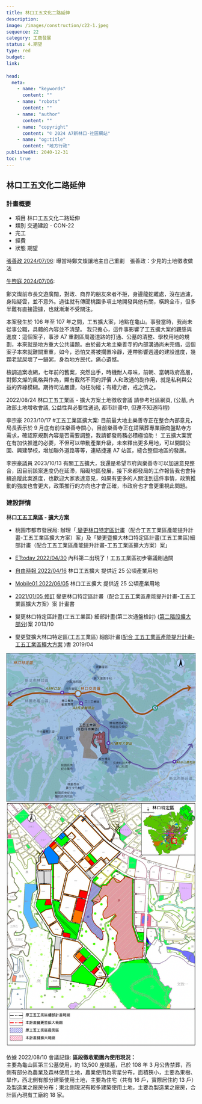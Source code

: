 ```yaml
---
title: 林口工五文化二路延伸
description:
image: /images/construction/c22-1.jpeg
sequence: 22
category: 工商發展
status: 4.期望
type: red
budget:
link:

head:
  meta:
    - name: "keywords"
      content: ""
    - name: "robots"
      content: ""
    - name: "author"
      content: ""
    - name: "copyright"
      content: "© 2024 A7新林口-社區網站"
    - name: "og:title"
      content: "地方行政"
publishedAt: 2040-12-31
toc: true
---
```


## 林口工五文化二路延伸

### 計畫概要

- 項目 林口工五文化二路延伸
- 類別 交通建設 - CON-22
- 完工
- 經費
- 狀態 期望

<a href="https://www.youtube.com/watch?v=vo0xWx8q0Cc">張善政 2024/07/06</a>: 曝當時鄭文燦讓地主自己重劃　張善政：少見的土地徵收做法

<a href="https://www.facebook.com/share/p/68fdwgDiydKb2sPx/">牛煦庭 2024/07/06</a>:

鄭文燦前市長交遊廣闊，對政、商界的朋友來者不拒，身邊龍蛇雜處，沒在過濾，身陷疑雲，並不意外。過往就有傳聞桃園多項土地開發與他有關，橫跨全市，但多半難有直接證據，也就漸漸不受關注。

本案發生於 106 年至 107 年之間，工五擴大案，地點在龜山。事發當時，我尚未從事公職，具體的內容並不清楚。
我只擔心，這件事影響了工五擴大案的觀感與進度：這個案子，事涉 A7 重劃區周邊道路的打通、公墓的清整、學校用地的規劃，本來就是地方重大公共議題。由於最大地主樂善寺的內部溝通尚未完備，這個案子本來就難關重重，如今，恐怕又將被擱置冷靜，連帶影響週邊的建設進度，幾顆老鼠屎壞了一鍋粥，身為地方民代，痛心遺憾。

檢調追案收網，七年前的舊案，突然出手，時機耐人尋味，前朝、當朝政府高層，對鄭文燦的風格與作為，顯有截然不同的評價
人和政通的副作用，就是私利與公益的界線模糊。期待司法嚴謹，勿枉勿縱；有權力者，戒之慎之。

2022/08/24 林口工五工業區 - 擴大方案土地徵收會議 請參考社區網頁, (公墓, 內政部土地增收會議, 公益性與必要性通過, 都市計畫中, 但還不知道時程)

李宗豪 2023/10/17 #工五工業區擴大案: 目前最大地主樂善寺正在整合內部意見，局長表示於 9 月底有前往樂善寺關心，目前樂善寺正在請殯葬專業廠商盤點寺方需求，確認原規劃內容是否需要調整，我請都發局務必積極協助！ 工五擴大案實在有加快推進的必要，不但可以帶動產業升級，未來釋出更多用地，可以開闢公園、興建學校，增加聯外道路等等，連結捷運 A7 站區，縫合整個地區的發展。

李宗豪議員 2023/10/13
有關工五擴大，我還是希望市府與樂善寺可以加速意見整合，因目前該案進度仍在延滯，阻礙地區發展，接下來都發局的工作報告我也會持續追蹤此案進度，也歡迎大家表達意見，如果有更多的人關注到這件事情，政策推動的強度也會更大，政策推行的方向也才會正確，市政府也才會更重視此問題。

### 建設詳情

**林口工五工業區 - 擴大方案**

- 桃園市都市發展局: 辦理「<a href="https://urdb.tycg.gov.tw/News_Content.aspx?n=10682&s=1059339"> 變更林口特定區計畫</a>（配合工五工業區產能提升計畫-工五工業區擴大方案）案」及「變更暨擴大林口特定區計畫(工五工業區)細部計畫（配合工五工業區產能提升計畫-工五工業區擴大方案）案」

- <a href="https://house.ettoday.net/news/2234083">ETtoday 2022/04/30</a> 內科第二出現了！工五工業區初步審議剛過關
- <a href="https://news.ltn.com.tw/news/life/paper/1511986#:~:text=%E5%B7%A5%E4%BA%94%E5%B7%A5%E6%A5%AD%E5%8D%80%EF%BC%88%E4%BF%97%E7%A8%B1,%E5%B0%88%E7%94%A8%E5%8D%80%E8%88%87%E4%BF%9D%E8%AD%B7%E5%8D%80%E3%80%82">自由時報 2022/04/16</a> 林口工五擴大 提供近 25 公頃產業用地
- <a href="https://www.mobile01.com/topicdetail.php?f=455&t=6603328">Mobile01 2022/06/05</a> 林口工五擴大 提供近 25 公頃產業用地
- <a href="https://urdb.tycg.gov.tw/News_Content.aspx?n=10682&s=1059339">2021/01/05 修訂</a> 變更林口特定區計畫（配合工五工業區產能提升計畫-工五工業區擴大方案）案 計畫書
- 變更林口特定區計畫(工五工業區) 細部計畫(第二次通盤檢討) (<a href="https://a7xinlinkou.netlify.app/file/XLK-226-%E6%9E%97%E5%8F%A3%E5%B7%A5%E4%BA%94%E5%B7%A5%E6%A5%AD%E5%8D%80%E8%A8%88%E5%8A%83-01.pdf">第二階段擴大部分</a>)案 2013/10
- 變更暨擴大林口特定區(工五工業區) 細部計畫(<a href="https://a7xinlinkou.netlify.app/file/XLK-226-%E6%9E%97%E5%8F%A3%E5%B7%A5%E4%BA%94%E5%B7%A5%E6%A5%AD%E5%8D%80%E8%A8%88%E5%8A%83-02.pdf">配合 工五工業區產能提升計畫-工五工業區擴大方案</a> )書 2019/04

![c22-2.jpeg](/images/construction/c22-2.jpeg)
![c22-1.jpeg](/images/construction/c22-1.jpeg)

依據 2022/08/10 會議記錄:
**區段徵收範圍內使用現況：**  
主要為龜山區第三公墓使用，約 13,500 座墳墓，已於 108 年 3 月公告禁葬，西側有部分為農業及森林使用土地，農業使用為零星分布，面積狹小，主要為果樹、旱作，西北側有部分建築使用土地，主要為住宅（共有 16 戶，實際居住約 13 戶）及製造業之廠房分布；東北側現況有較多建築使用土地，主要為製造業之廠房，合計區內現有工廠約 18 家。
